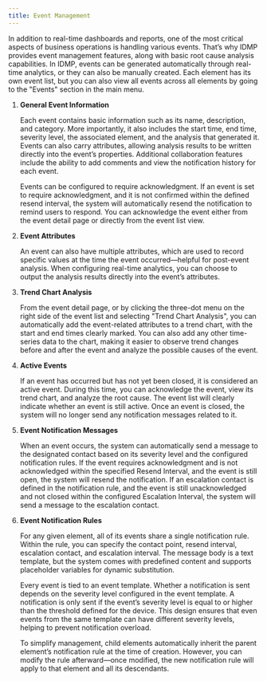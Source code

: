 ```yaml
---
title: Event Management
---
```


In addition to real-time dashboards and reports, one of the most critical aspects of business operations is handling various events. That’s why IDMP provides event management features, along with basic root cause analysis capabilities. In IDMP, events can be generated automatically through real-time analytics, or they can also be manually created. Each element has its own event list, but you can also view all events across all elements by going to the "Events" section in the main menu.

1. **General Event Information**

   Each event contains basic information such as its name, description, and category. More importantly, it also includes the start time, end time, severity level, the associated element, and the analysis that generated it. Events can also carry attributes, allowing analysis results to be written directly into the event’s properties. Additional collaboration features include the ability to add comments and view the notification history for each event.

   Events can be configured to require acknowledgment. If an event is set to require acknowledgment, and it is not confirmed within the defined resend interval, the system will automatically resend the notification to remind users to respond. You can acknowledge the event either from the event detail page or directly from the event list view.

1. **Event Attributes**

   An event can also have multiple attributes, which are used to record specific values at the time the event occurred—helpful for post-event analysis. When configuring real-time analytics, you can choose to output the analysis results directly into the event’s attributes.

1. **Trend Chart Analysis**

   From the event detail page, or by clicking the three-dot menu on the right side of the event list and selecting "Trend Chart Analysis", you can automatically add the event-related attributes to a trend chart, with the start and end times clearly marked. You can also add any other time-series data to the chart, making it easier to observe trend changes before and after the event and analyze the possible causes of the event.

1. **Active Events**

   If an event has occurred but has not yet been closed, it is considered an active event. During this time, you can acknowledge the event, view its trend chart, and analyze the root cause. The event list will clearly indicate whether an event is still active. Once an event is closed, the system will no longer send any notification messages related to it.

1. **Event Notification Messages**

   When an event occurs, the system can automatically send a message to the designated contact based on its severity level and the configured notification rules. If the event requires acknowledgment and is not acknowledged within the specified Resend Interval, and the event is still open, the system will resend the notification. If an escalation contact is defined in the notification rule, and the event is still unacknowledged and not closed within the configured Escalation Interval, the system will send a message to the escalation contact.

1. **Event Notification Rules**

   For any given element, all of its events share a single notification rule. Within the rule, you can specify the contact point, resend interval, escalation contact, and escalation interval. The message body is a text template, but the system comes with predefined content and supports placeholder variables for dynamic substitution.

   Every event is tied to an event template. Whether a notification is sent depends on the severity level configured in the event template. A notification is only sent if the event’s severity level is equal to or higher than the threshold defined for the device. This design ensures that even events from the same template can have different severity levels, helping to prevent notification overload.

   To simplify management, child elements automatically inherit the parent element’s notification rule at the time of creation. However, you can modify the rule afterward—once modified, the new notification rule will apply to that element and all its descendants.
